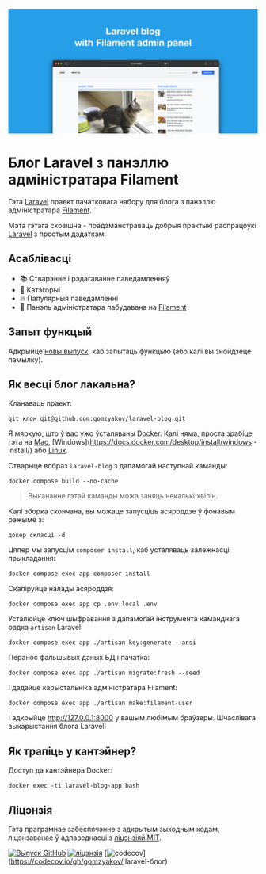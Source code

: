 ![Блог Laravel з панэллю адміністратара Filament](./docs/social-preview-en.png)

# Блог Laravel з панэллю адміністратара Filament

Гэта [Laravel](https://laravel.com) праект пачатковага набору для блога з панэллю адміністратара [Filament](https://filamentphp.com).

Мэта гэтага сховішча - прадэманстраваць добрыя практыкі распрацоўкі [Laravel](https://laravel.com) з простым дадаткам.

## Асаблівасці

- 📚 Стварэнне і рэдагаванне паведамленняў
- 🥑 Катэгорыі
- :fire: Папулярныя паведамленні
- :hatched_chick: Панэль адміністратара пабудавана на [Filament](https://filamentphp.com)

## Запыт функцый

Адкрыйце [новы выпуск](https://github.com/gomzyakov/laravel-blog/issues/new), каб запытаць функцыю (або калі вы знойдзеце памылку).

## Як весці блог лакальна?

Кланаваць праект:

```баш
git клон git@github.com:gomzyakov/laravel-blog.git
```

Я мяркую, што ў вас ужо ўсталяваны Docker. Калі няма, проста зрабіце гэта на [Mac](https://docs.docker.com/desktop/install/mac-install/), [Windows](https://docs.docker.com/desktop/install/windows -install/) або [Linux](https://docs.docker.com/desktop/install/linux-install/).

Стварыце вобраз `laravel-blog` з дапамогай наступнай каманды:

```баш
docker compose build --no-cache
```

>Выкананне гэтай каманды можа заняць некалькі хвілін.

Калі зборка скончана, вы можаце запусціць асяроддзе ў фонавым рэжыме з:

```баш
докер скласці -d
```

Цяпер мы запусцім `composer install`, каб усталяваць залежнасці прыкладання:

```баш
docker compose exec app composer install
```

Скапіруйце налады асяроддзя:

```баш
docker compose exec app cp .env.local .env
```

Усталюйце ключ шыфравання з дапамогай інструмента каманднага радка `artisan` Laravel:

```баш
docker compose exec app ./artisan key:generate --ansi
```

Перанос фальшывых даных БД і пачатка:

```баш
docker compose exec app ./artisan migrate:fresh --seed
```

І дадайце карыстальніка адміністратара Filament:

```баш
docker compose exec app ./artisan make:filament-user
```

І адкрыйце http://127.0.0.1:8000 у вашым любімым браўзеры. Шчаслівага выкарыстання блога Laravel!

## Як трапіць у кантэйнер?

Доступ да кантэйнера Docker:

```баш
docker exec -ti laravel-blog-app bash
```

## Ліцэнзія

Гэта праграмнае забеспячэнне з адкрытым зыходным кодам, ліцэнзаванае ў адпаведнасці з [ліцэнзіяй MIT](https://github.com/gomzyakov/php-code-style/blob/main/LICENSE).


[![Выпуск GitHub](https://img.shields.io/github/release/gomzyakov/laravel-blog.svg)](https://github.com/gomzyakov/laravel-blog/releases/latest)
[![ліцэнзія](https://img.shields.io/badge/License-MIT-green.svg)](https://github.com/gomzyakov/laravel-blog/blob/development/LICENSE)
[![codecov](https://codecov.io/gh/gomzyakov/laravel-blog/branch/main/graph/badge.svg?token=4CYTVMVUYV)](https://codecov.io/gh/gomzyakov/ laravel-блог)